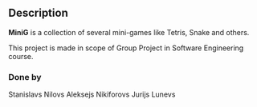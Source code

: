 ## Description

**MiniG** is a collection of several mini-games like Tetris, Snake and others.

This project is made in scope of Group Project in Software Engineering course.

### Done by
Stanislavs Nilovs
Aleksejs Nikiforovs
Jurijs Lunevs